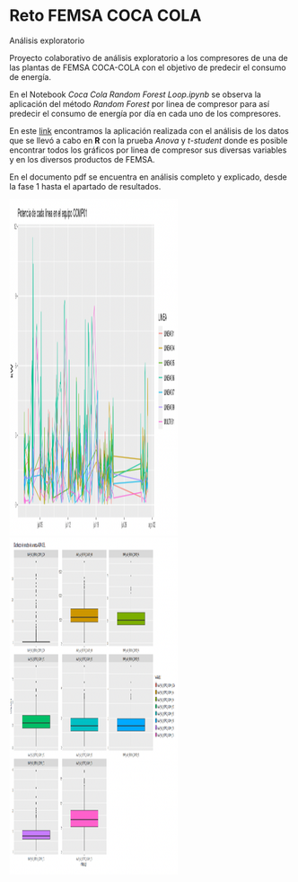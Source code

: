 # Reto FEMSA COCA COLA
Análisis exploratorio

Proyecto colaborativo de análisis exploratorio a los compresores de una de las plantas de FEMSA COCA-COLA con el objetivo de predecir el consumo de energía. 

En el Notebook *Coca Cola Random Forest Loop.ipynb* se observa la aplicación del método *Random Forest* por linea de compresor para así predecir el consumo de energía por día en cada uno de los compresores.

En este [link](https://adrian-landaverde.shinyapps.io/ProyectoCocaCola3/) encontramos la aplicación realizada con el análisis de los datos que se llevó a cabo en **R** con la prueba *Anova* y *t-student* donde es posible encontrar todos los gráficos por linea de compresor sus diversas variables y en los diversos productos de FEMSA.

En el documento pdf se encuentra en análisis completo y explicado, desde la fase 1 hasta el apartado de resultados.

<img src="/images/FEMSA_potencia_c1.png" width="300" height="600">

<img src="/images/FEMSA_var_ciel_c1.png"  width="300" height="600">

